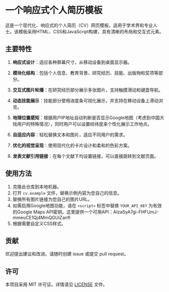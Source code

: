 # 一个响应式个人简历模板

这是一个现代化、响应式的个人简历（CV）网页模板，适用于学术界和专业人士。该模板采用HTML、CSS和JavaScript构建，具有清晰的布局和交互式元素。

## 主要特性

1. **响应式设计**：适应各种屏幕尺寸，从移动设备到桌面显示器。

2. **模块化结构**：包括个人信息、教育背景、研究经历、技能、出版物和奖项等部分。

3. **交互式图片轮播**：在研究经历部分展示多张图片，支持触摸滑动和键盘导航。

4. **动态技能展示**：技能部分使用进度条可视化展示，并支持在移动设备上滑动浏览。

5. **地理位置感知**：根据用户IP地址自动判断是否显示Google地图（考虑到中国大陆用户的特殊情况），同时用户可以设置经纬度来个性化展示工作地点。

6. **自适应内容**：轻松替换文本和图片，适应不同用户的需求。

7. **优化的视觉呈现**：使用现代化的卡片设计和柔和的色彩方案。

8. **发表文献引用链接**：在每个文献下均设置链接，可以直接跳转到文献页面。

## 使用方法

1. 克隆此仓库到本地机器。
2. 打开 `cv.example` 文件，替换示例内容为您自己的信息。
3. 替换所有图片链接为您自己的图片URL。
4. 如需启用Google地图功能，请在 `<script>` 标签中替换 `YOUR_API_KEY` 为有效的Google Maps API密钥。这里提供一个可用API：AIzaSyA7gi-FHFUmJ-mmeuCE1Qj4MmQGUiZanfI
5. 根据需要自定义CSS样式。


## 贡献

欢迎提出建议和改进。请随时创建 issue 或提交 pull request。

## 许可

本项目采用 MIT 许可证。详情请见 [LICENSE](LICENSE) 文件。
